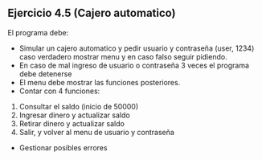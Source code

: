 ## **Ejercicio 4.5 (Cajero automatico)**

El programa debe:

-   Simular un cajero automatico y pedir usuario y contraseña (user, 1234) caso verdadero mostrar menu y en caso falso seguir pidiendo.
-   En caso de mal ingreso de usuario o contraseña 3 veces el programa debe detenerse
-   El menu debe mostrar las funciones posteriores.
-   Contar con 4 funciones:

1.  Consultar el saldo (inicio de 50000)
2.  Ingresar dinero y actualizar saldo
3.  Retirar dinero y actualizar saldo
4.  Salir, y volver al menu de usuario y contraseña

-   Gestionar posibles errores
